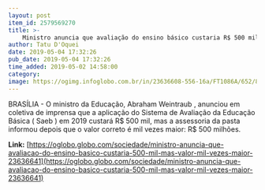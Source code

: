 ```yaml
---
layout: post
item_id: 2579569270
title: >-
    Ministro anuncia que avaliação do ensino básico custaria R$ 500 mil, mas valor é mil vezes maior
author: Tatu D'Oquei
date: 2019-05-04 17:32:26
pub_date: 2019-05-04 17:32:26
time_added: 2019-05-02 14:58:00
category: 
image: https://ogimg.infoglobo.com.br/in/23636608-556-16a/FT1086A/652/82474818_BSBBrasiliaBrasil02-05-2019O-ministro-da-Educacao-Abraham-Weintraub-concede-a-s-1.jpg
---
```


BRASÍLIA - O ministro da Educação, Abraham Weintraub , anunciou em coletiva de imprensa que a aplicação do Sistema de Avaliação da Educação Básica ( Saeb ) em 2019 custará R$ 500 mil, mas a assessoria da pasta informou depois que o valor correto é mil vezes maior: R$ 500 milhões.

**Link:** [https://oglobo.globo.com/sociedade/ministro-anuncia-que-avaliacao-do-ensino-basico-custaria-500-mil-mas-valor-mil-vezes-maior-23636641](https://oglobo.globo.com/sociedade/ministro-anuncia-que-avaliacao-do-ensino-basico-custaria-500-mil-mas-valor-mil-vezes-maior-23636641)

